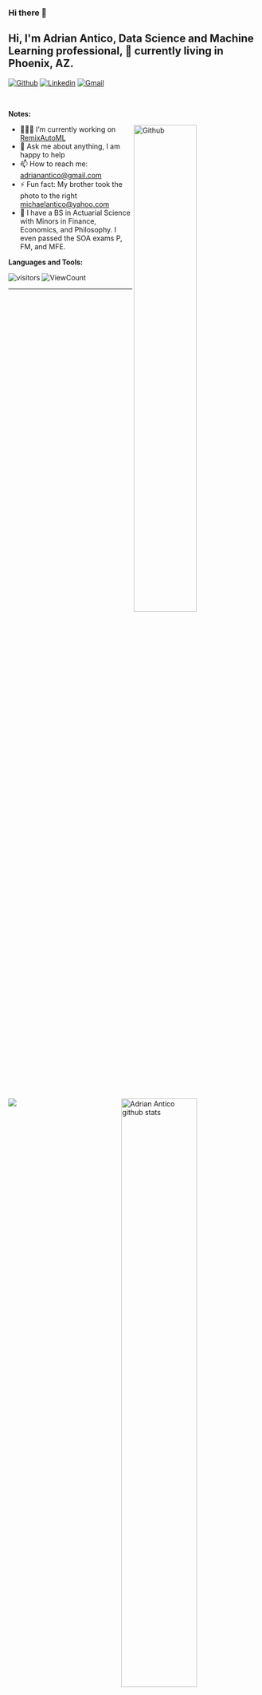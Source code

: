 ### Hi there 👋

<!--
**AdrianAntico/AdrianAntico** is a ✨ _special_ ✨ repository because its `README.md` (this file) appears on your GitHub profile.

Here are some ideas to get you started:

- 🔭 I’m currently working on ...
- 🌱 I’m currently learning ...
- 👯 I’m looking to collaborate on ...
- 🤔 I’m looking for help with ...
- 💬 Ask me about ...
- 📫 How to reach me: ...
- 😄 Pronouns: ...
- ⚡ Fun fact: ...
-->


<!-- Your title -->
## Hi, I'm Adrian Antico, Data Science and Machine Learning professional, 🚀 currently living in Phoenix, AZ.

<!-- Your badges
You can use the website to generate badges: https://shields.io/
-->

[![Github](https://img.shields.io/badge/-Github-000?style=flat&logo=Github&logoColor=white)](https://github.com/AdrianAntico)
[![Linkedin](https://img.shields.io/badge/-LinkedIn-blue?style=flat&logo=Linkedin&logoColor=white)](https://www.linkedin.com/in/adrian-antico/)
[![Gmail](https://img.shields.io/badge/-Gmail-c14438?style=flat&logo=Gmail&logoColor=white)](mailto:adrianantico@gmail.com)

&nbsp;

<!-- Talking about you -->
**Notes:**

<!-- Any image aligned to the right. Beware the width -->
<img width="50%" align="right" alt="Github" src="https://github.com/AdrianAntico/RemixAutoML/blob/master/Images/0V8A6189.jpg" />

- 👨🏽‍💻 I’m currently working on [RemixAutoML](https://github.com/AdrianAntico/RemixAutoML)
- 💬 Ask me about anything, I am happy to help
- 📫 How to reach me: adrianantico@gmail.com
- ⚡ Fun fact: My brother took the photo to the right michaelantico@yahoo.com
- 🌱 I have a BS in Actuarial Science with Minors in Finance, Economics, and Philosophy. I even passed the SOA exams P, FM, and MFE.

**Languages and Tools:** 

<!-- Your github readme stats
You can use this api: https://github.com/anuraghazra/github-readme-stats
-->
<p>
  <a href="https://github.com/onimur/handle-path-oz">
    <img width="55%" align="right" alt="Adrian Antico github stats" src="https://github-readme-stats.vercel.app/api?username=AdrianAntico&show_icons=true&hide_border=true" />
  </a>  
</p>

<!-- Your hits or visitors
site: http://hits.dwyl.com or https://visitor-badge.glitch.me
Both apis are in trouble due to the number of requests, if you know any other to register visitors, great
-->
<p align="left">
  <img alt="visitors" src="https://visitor-badge.glitch.me/badge?page_id=onimur.onimur" />
  <!-- https://github.com/wesky93/views this is a clone of the hits -->
  <img alt="ViewCount" src="https://views.whatilearened.today/views/github/onimur/onimur.svg" />
</p>

---

<!-- Its main projects -->
<p align="left">
  <a href="https://github.com/AdrianAntico/RemixAutoML">
    <img align="left" src="https://github-readme-stats.vercel.app/api/pin/?username=AdrianAntico&repo=RemixAutoML" />
  </a>
</p>
